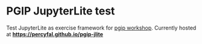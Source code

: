 # PGIP JupyterLite test

Test JupyterLite as exercise framework for
[pgip workshop](https://nbisweden.github.io/workshop-pgip/). Currently hosted at
**<https://percyfal.github.io/pgip-jlite>**
